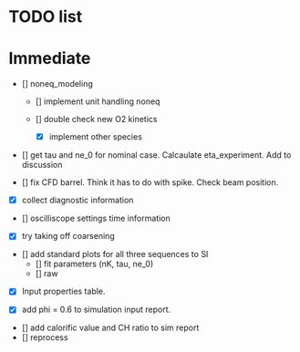 # TODO list 

# Immediate

- [] noneq_modeling
    - [] implement unit handling noneq

    - [] double check new O2 kinetics
        - [x] implement other species


- [] get tau and ne_0 for nominal case. Calcaulate eta_experiment. Add to discussion

- [] fix CFD barrel. Think it has to do with spike. Check beam position. 

- [x] collect diagnostic information
 - [] oscilliscope settings time information
  - [x] try taking off coarsening

- [] add standard plots for all three sequences to SI
    - [] fit parameters (nK, tau, ne_0)
    - [] raw 

- [x] Input properties table. 

- [x] add phi = 0.6 to simulation input report. 

- [] add calorific value and CH ratio to sim report
 - [] reprocess 
